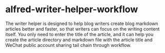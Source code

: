 # alfred-writer-helper-workflow
The writer helper is designed to help blog writers create blog markdown articles better and faster, so that writers can focus on the writing content itself.
You only need to enter the title of the article, and it can help you create the article directory and markdown file with the article title and WeChat public account sharing tail chain through workflow.

